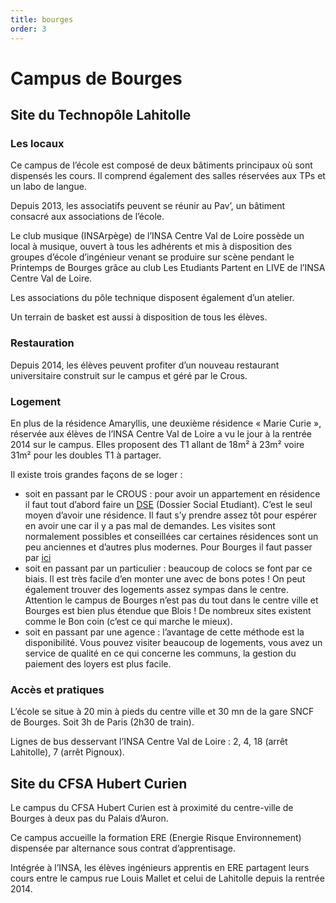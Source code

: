 ```yaml
---
title: bourges
order: 3
---
```


# Campus de Bourges

## Site du Technopôle Lahitolle

### Les locaux

Ce campus de l’école est composé de deux bâtiments principaux où sont dispensés
les cours. Il comprend également des salles réservées aux TPs et un labo de
langue.

Depuis 2013, les associatifs peuvent se réunir au Pav’, un bâtiment consacré aux
associations de l’école.

Le club musique (INSArpège) de l’INSA Centre Val de Loire possède un local à
musique, ouvert à tous les adhérents et mis à disposition des groupes d’école
d’ingénieur venant se produire sur scène pendant le Printemps de Bourges grâce
au club Les Etudiants Partent en LIVE de l’INSA Centre Val de Loire.

Les associations du pôle technique disposent également d’un atelier.

Un terrain de basket est aussi à disposition de tous les élèves.

### Restauration

Depuis 2014, les élèves peuvent profiter d’un nouveau restaurant universitaire
construit sur le campus et géré par le Crous.

### Logement

En plus de la résidence Amaryllis, une deuxième résidence « Marie Curie »,
réservée aux élèves de l’INSA Centre Val de Loire a vu le jour à la rentrée 2014
sur le campus. Elles proposent des T1 allant de 18m² à 23m² voire 31m² pour les
doubles T1 à partager.

Il existe trois grandes façons de se loger :

- soit en passant par le CROUS : pour avoir un appartement en résidence il faut
  tout d’abord faire un [DSE](https://www.messervices.etudiant.gouv.fr/envole/)
  (Dossier Social Etudiant). C’est le seul moyen d’avoir une résidence. Il faut
  s’y prendre assez tôt pour espérer en avoir une car il y a pas mal de
  demandes. Les visites sont normalement possibles et conseillées car certaines
  résidences sont un peu anciennes et d’autres plus modernes. Pour Bourges il
  faut passer par
  [ici](https://www.crous-orleans-tours.fr/logements/nos-residences/bourges/)
- soit en passant par un particulier : beaucoup de colocs se font par ce biais.
  Il est très facile d’en monter une avec de bons potes ! On peut également
  trouver des logements assez sympas dans le centre. Attention le campus de
  Bourges n’est pas du tout dans le centre ville et Bourges est bien plus
  étendue que Blois ! De nombreux sites existent comme le Bon coin (c’est ce qui
  marche le mieux).
- soit en passant par une agence : l’avantage de cette méthode est la
  disponibilité. Vous pouvez visiter beaucoup de logements, vous avez un service
  de qualité en ce qui concerne les communs, la gestion du paiement des loyers
  est plus facile.

### Accès et pratiques

L’école se situe à 20 min à pieds du centre ville et 30 mn de la gare SNCF de
Bourges. Soit 3h de Paris (2h30 de train).

Lignes de bus desservant l’INSA Centre Val de Loire : 2, 4, 18 (arrêt
Lahitolle), 7 (arrêt Pignoux).

## Site du CFSA Hubert Curien

Le campus du CFSA Hubert Curien est à proximité du centre-ville de Bourges à
deux pas du Palais d’Auron.

Ce campus accueille la formation ERE (Energie Risque Environnement) dispensée
par alternance sous contrat d’apprentisage.

Intégrée à l’INSA, les élèves ingénieurs apprentis en ERE partagent leurs cours
entre le campus rue Louis Mallet et celui de Lahitolle depuis la rentrée 2014.
